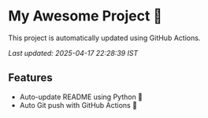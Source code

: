 # My Awesome Project 🚀

This project is automatically updated using GitHub Actions.

_Last updated: 2025-04-17 22:28:39 IST_

## Features
- Auto-update README using Python 🐍
- Auto Git push with GitHub Actions 🤖
